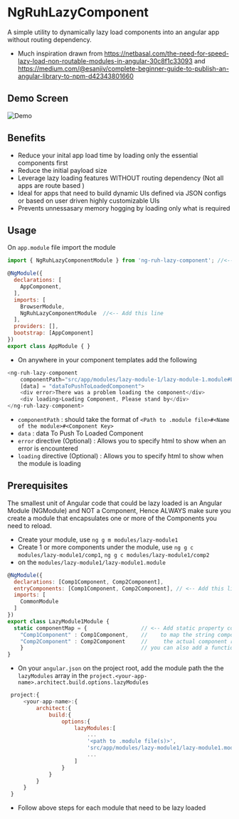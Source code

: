 # NgRuhLazyComponent
A simple utility to dynamically lazy load components into an angular app without routing dependency.
- Much inspiration drawn from https://netbasal.com/the-need-for-speed-lazy-load-non-routable-modules-in-angular-30c8f1c33093
and https://medium.com/@esanjiv/complete-beginner-guide-to-publish-an-angular-library-to-npm-d42343801660

## Demo Screen
![Demo](https://i.imgur.com/J6LPD6G.gif)

## Benefits
- Reduce your inital app load time by loading only the essential components first
- Reduce the initial payload size
- Leverage lazy loading features WITHOUT routing dependency (Not all apps are route based )
- Ideal for apps that need to build dynamic UIs defined via JSON configs or based on user driven highly customizable UIs  
- Prevents unnessasary memory hogging by loading only what is required 

## Usage
On `app.module` file import the module

```javascript
import { NgRuhLazyComponentModule } from 'ng-ruh-lazy-component'; //<-- Add this line

@NgModule({
  declarations: [
    AppComponent,
  ],
  imports: [
    BrowserModule,
    NgRuhLazyComponentModule  //<-- Add this line
  ],
  providers: [],
  bootstrap: [AppComponent]
})
export class AppModule { }
```


- On anywhere in your component templates add the following

```javascript
<ng-ruh-lazy-component 
    componentPath="src/app/modules/lazy-module-1/lazy-module-1.module#LazyModule1Module#Comp1Component"
    [data] = "dataToPushToLoadedComponent">
    <div error>There was a problem loading the component</div>
    <div loading>Loading Component, Please stand by</div>
</ng-ruh-lazy-component>

```
- `componentPath` : should take the format of `<Path to .module file>#<Name of the module>#<Component Key>`
- `data` : data To Push To Loaded Component
- `error` directive (Optional) : Allows you to specify html to show when an error is encountered 
- `loading` directive (Optional) : Allows you to specify html to show when the module is loading 


## Prerequisites

The smallest unit of Angular code that could be lazy loaded is an Angular Module (NGModule) and NOT a Component, 
Hence ALWAYS make sure you create a module that encapsulates one or more of the Components you need to reload.

- Create your module, use `ng g m modules/lazy-module1`
- Create 1 or more components under the module, use `ng g c modules/lazy-module1/comp1`, `ng g c modules/lazy-module1/comp2`
- on the `modules/lazy-module1/lazy-module1.module`

```javascript
@NgModule({
  declarations: [Comp1Component, Comp2Component],
  entryComponents: [Comp1Component, Comp2Component], // <-- Add this line
  imports: [
    CommonModule
  ]
})
export class LazyModule1Module { 
  static componentMap = {                 // <-- Add static property componentMap 
    "Comp1Component" : Comp1Component,    //    to map the string component key with 
    "Comp2Component" : Comp2Component     //     the actual component ref
    }                                     // you can also add a function named getComponentEntry(compType:string) 
}                                               
```
- On your `angular.json` on the project root, add the module path the the `lazyModules` array in the `project.<your-app-name>.architect.build.options.lazyModules`
```javascript
 project:{
     <your-app-name>:{
         architect:{
             build:{
                 options:{
                     lazyModules:[
                         ...
                         '<path to .module file(s)>',
                         'src/app/modules/lazy-module1/lazy-module1.module',
                         ...
                     ]
                 }
             }
         }
     }
 }
```
- Follow above steps for each module that need to be lazy loaded
